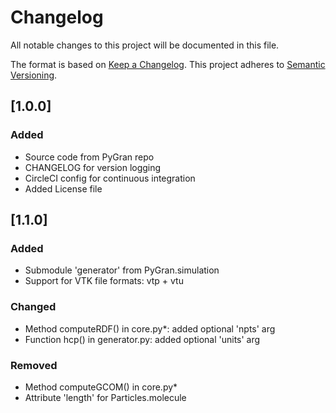 # Changelog
All notable changes to this project will be documented in this file.

The format is based on [Keep a Changelog](https://keepachangelog.com/en/1.0.0/).
This project adheres to [Semantic Versioning](https://semver.org/spec/v2.0.0.html).


## [1.0.0]
### Added

- Source code from PyGran repo
- CHANGELOG for version logging
- CircleCI config for continuous integration
- Added License file

## [1.1.0]
### Added
- Submodule 'generator' from PyGran.simulation
- Support for VTK file formats: vtp + vtu

### Changed
- Method computeRDF() in core.py*: added optional 'npts' arg
- Function hcp() in generator.py: added optional 'units' arg

### Removed
- Method computeGCOM() in core.py*
- Attribute 'length' for Particles.molecule
